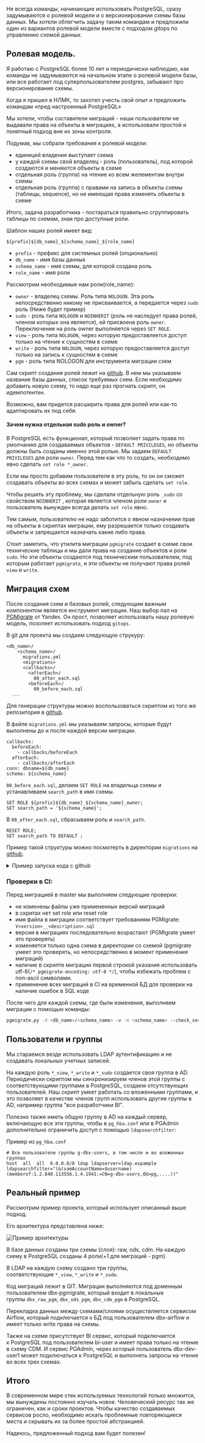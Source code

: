 Не всегда команды, начинающие использовать PostgreSQL, сразу задумываются о ролевой модели и о версионировании схемы базы данных. Мы хотели облегчить задачу таким командам и предложили один из вариантов ролевой модели вместе с подходом gitops по управлению схемой данных.

## Ролевая модель.

Я работаю с PostgreSQL более 10 лет и периодически наблюдаю, как команды не задумываются на начальном этапе о ролевой модели базы, или все работает под суперпользователем postgres, забывают про версионирование схемы.

Когда я пришел в НЛМК, то захотел учесть свой опыт и предложить командам «пред настроенный PostgreSQL»

Мы хотели, чтобы составители миграций - наши пользователи не выдавали права на объекты в миграциях, а использовали простой и понятный подход вне их зоны контроля.

Подумав, мы собрали требования к ролевой модели:
- единицей владения выступает схема
- у каждой схемы свой владелец - роль (пользователь), под которой создаются и меняются объекты в схеме
- отдельная роль (группа) на чтение ко всем желементам внутри схемы
- отдельная роль (группа) с правами на запись в объекты схемы (таблицы, sequence), но не имеющая права изменять объекты в схеме

Итого, задача разработчкиа - постараться правильно сгруппировать таблицы по схемам, зная про доступные роли.

Шаблон наших ролей имеет вид:

`${prefix}${db_name}_${schema_name}_${role_name}`

* `prefix` - префикс для системных ролей (опционально)
* `db_name` -  имя базы данных
* `schema_name` - имя схемы, для которой создана роль
* `role_name` - имя роли


Рассмотрим необходимые нам роли(role_name):
* `owner` - владелец схемы. Роль типа `NOLOGON`. Эта роль непосредственно никому не присваивается, а передается через `sudo` роль (Ниже будет пример)
* `sudo` - роль типа `NOLOGON` и `NOINHERIT` (роль не наследует права ролей, членом которых она является), ей присвоена роль `owner`. Переключение на роль owner выполняется через `SET ROLE`.
* `view` - роль типа `NOLOGON`, через которую предоставляется доступ только на чтение к сущностям в схеме
* `write` - роль типа `NOLOGON`, через которую предоставляется доступ только на запись к сущностям в схеме
* `pgm` - роль типа NOLOGON для инструмента миграции схем

Сам скрипт создания ролей лежит на [github](https://github.com/e11it/pg_rbac_plus/).
В нем мы указываем название базы данных, список требуемых схем.
Если необходимо добавить новую схему, то надо еще раз прогнать скрипт, он идемпотентен.

Возможно, вам придется расширить права для ролей или как-то адаптировать их под себя.

#### Зачем нужна отдельная sudo роль и owner?

В PostgreSQL есть функционал, который позволяет задать права по умолчанию для создаваемых объектов - `DEFAULT PRIVILEGES`, но объекты должны быть созданы именно этой ролью.
Мы задаем `DEFAULT PRIVILEGES` для роли `owner`. Перед тем как что то создать, необходимо явно сделать `set role *_owner`.

Если мы просто добавим пользователя в эту роль, то он он сможет создавать объекты во всех схемах и может забыть сделать `set role`.

Чтобы решить эту проблему, мы сделали отдельную роль `_sudo` со свойством `NOINHERIT` , которая является членом роли `owner` и пользователь вынужден всегда делать `set role` явно.

Тем самым, пользователю не надо заботится о явном назначении прав на объекты в скриптах миграции, ему разрешается только создавать объекты и запрещается назначать какие либо права.

Стоит заметить, что утилита миграции `pgmigrate` создает в схеме свои технические таблицы и мы дали права на создание объектов и роли `sudo`. Но эти объекты создаются под техническим пользователем, под которым работает `pgmigrate`, и эти объекты не получают права ролей `view` и `write`.


## Миграция схем

После создания схем и базовых ролей, следующим важным компонентом является инструмент миграции.
Наш выбор пал на [PGMigrate](https://github.com/yandex/pgmigrate) от Yandex.
Он прост, позволяет использовать нашу ролевую модель, позоляет использовать подход `gitops`.

В git для проекта мы создаем следующую струкуру:

```
<db_name>/
    <schema_name>/
      migrations.yml
      <migrations>
      <callbacks>/
        <afterEach>/
          00_after_each.sql
        <beforeEach>/
          00_before_each.sql
  ...
```

Для генерации структуры можно воспользоваться скриптом из того же репозитория в [github]().


В файле `migrations.yml` мы указываем запросы, которые будут выполнены до и после каждой версии миграции. 

```
callbacks:
  beforeEach:
    - callbacks/beforeEach
  afterEach:
    - callbacks/afterEach
conn: dbname=${db_name}
schema: ${schema_name}

```

`00_before_each.sql`, делаем `SET ROLE` на владельца схемы и устанавливаем `search_path` в имя схемы.

```
SET ROLE ${prefix}${db_name}_${schema_name}_owner;
SET search_path = '${schema_name}';

```

В `00_after_each.sql`, сбрасываем роль и `search_path`.
```
RESET ROLE;
SET search_path TO DEFAULT ;
```

Пример такой структуры можно посмотерть в директории `migrations` на [github](https://github.com/e11it/pg_rbac_plus).

    
<details>
  <summary>Пример запуска кода с github</summary>

    
  ```sh
# Запускаем postgres и pgadmin
$ docker-compose up -d postgres pgadmin
# Создаем новую базу данных с именем dwh
$ docker-compose exec -u postgres postgres psql -c 'CREATE DATABASE dwh'
CREATE DATABASE
# Создаем схемы и ролевую модель
$ docker-compose exec -u postgres postgres /bin/bash /opt/scripts/create_schema.sh
Schema: dwh_raw
GRANT dwh_raw_view,dwh_raw_write TO dwh_raw_owner
GRANT dwh_raw_view TO dwh_raw_sudo
GRANT dwh_raw_owner TO dwh_raw_sudo
GRANT CONNECT ON DATABASE dwh TO dwh_raw_view
GRANT dwh_raw_view TO dwh_raw_write
GRANT usage ON SCHEMA raw TO dwh_raw_view
GRANT ALL ON SCHEMA raw TO dwh_raw_owner
GRANT ALL ON SCHEMA raw TO dwh_raw_pgm
GRANT dwh_raw_sudo TO dwh_raw_pgm
ALTER DEFAULT PRIVILEGES FOR ROLE dwh_raw_owner IN SCHEMA raw GRANT SELECT ON SEQUENCES TO dwh_raw_view
ALTER DEFAULT PRIVILEGES FOR ROLE dwh_raw_owner IN SCHEMA raw GRANT SELECT ON TABLES TO dwh_raw_view
ALTER DEFAULT PRIVILEGES FOR ROLE dwh_raw_owner IN SCHEMA raw GRANT ALL ON SEQUENCES TO dwh_raw_write
ALTER DEFAULT PRIVILEGES FOR ROLE dwh_raw_owner IN SCHEMA raw GRANT EXECUTE ON FUNCTIONS TO dwh_raw_write
ALTER DEFAULT PRIVILEGES FOR ROLE dwh_raw_owner IN SCHEMA raw GRANT INSERT,UPDATE,DELETE,TRUNCATE ON TABLES TO dwh_raw_write
Schema: dwh_ods
GRANT dwh_ods_view,dwh_ods_write TO dwh_ods_owner
GRANT dwh_ods_view TO dwh_ods_sudo
GRANT dwh_ods_owner TO dwh_ods_sudo
GRANT CONNECT ON DATABASE dwh TO dwh_ods_view
GRANT dwh_ods_view TO dwh_ods_write
GRANT usage ON SCHEMA ods TO dwh_ods_view
GRANT ALL ON SCHEMA ods TO dwh_ods_owner
GRANT ALL ON SCHEMA ods TO dwh_ods_pgm
GRANT dwh_ods_sudo TO dwh_ods_pgm
ALTER DEFAULT PRIVILEGES FOR ROLE dwh_ods_owner IN SCHEMA ods GRANT SELECT ON SEQUENCES TO dwh_ods_view
ALTER DEFAULT PRIVILEGES FOR ROLE dwh_ods_owner IN SCHEMA ods GRANT SELECT ON TABLES TO dwh_ods_view
ALTER DEFAULT PRIVILEGES FOR ROLE dwh_ods_owner IN SCHEMA ods GRANT ALL ON SEQUENCES TO dwh_ods_write
ALTER DEFAULT PRIVILEGES FOR ROLE dwh_ods_owner IN SCHEMA ods GRANT EXECUTE ON FUNCTIONS TO dwh_ods_write
ALTER DEFAULT PRIVILEGES FOR ROLE dwh_ods_owner IN SCHEMA ods GRANT INSERT,UPDATE,DELETE,TRUNCATE ON TABLES TO dwh_ods_write
Schema: dwh_cdm
GRANT dwh_cdm_view,dwh_cdm_write TO dwh_cdm_owner
GRANT dwh_cdm_view TO dwh_cdm_sudo
GRANT dwh_cdm_owner TO dwh_cdm_sudo
GRANT CONNECT ON DATABASE dwh TO dwh_cdm_view
GRANT dwh_cdm_view TO dwh_cdm_write
GRANT usage ON SCHEMA cdm TO dwh_cdm_view
GRANT ALL ON SCHEMA cdm TO dwh_cdm_owner
GRANT ALL ON SCHEMA cdm TO dwh_cdm_pgm
GRANT dwh_cdm_sudo TO dwh_cdm_pgm
ALTER DEFAULT PRIVILEGES FOR ROLE dwh_cdm_owner IN SCHEMA cdm GRANT SELECT ON SEQUENCES TO dwh_cdm_view
ALTER DEFAULT PRIVILEGES FOR ROLE dwh_cdm_owner IN SCHEMA cdm GRANT SELECT ON TABLES TO dwh_cdm_view
ALTER DEFAULT PRIVILEGES FOR ROLE dwh_cdm_owner IN SCHEMA cdm GRANT ALL ON SEQUENCES TO dwh_cdm_write
ALTER DEFAULT PRIVILEGES FOR ROLE dwh_cdm_owner IN SCHEMA cdm GRANT EXECUTE ON FUNCTIONS TO dwh_cdm_write
ALTER DEFAULT PRIVILEGES FOR ROLE dwh_cdm_owner IN SCHEMA cdm GRANT INSERT,UPDATE,DELETE,TRUNCATE ON TABLES TO dwh_cdm_write

# Создаем пользователя для выполнения миграций и добавляем в _pgm группы схем
$ docker-compose exec -u postgres postgres psql -c "create user pgmigrate with password '1234' in group dwh_raw_pgm,dwh_ods_pgm,dwh_cdm_pgm;"
CREATE ROLE

# Выполняем миграции
$ docker-compose run pgmigrate bash /opt/scripts/do_migrate.sh
+ pgmigrate -d /opt/migrations/dwh/raw -v -m raw --check_serial_versions -t latest migrate
+ pgmigrate -d /opt/migrations/dwh/ods -v -m ods --check_serial_versions -t latest migrate
+ pgmigrate -d /opt/migrations/dwh/cdm -v -m cdm --check_serial_versions -t latest migrate

# Подключаемся к базе dwh с помощью psql
$ docker-compose exec -u postgres postgres psql -d dwh
psql (15.1 (Debian 15.1-1.pgdg110+1))
Type "help" for help.
# Наши созданные скриптом create_schema.sh схемы
dwh=# \dn
List of schemas
Name  |       Owner
--------+-------------------
cdm    | postgres
ods    | postgres
public | pg_database_owner
raw    | postgres
(4 rows)

# Таблица foo создана pgmigrate c владельцем dwh_raw_owner
# Таблица schema_version - техническая для pgmigrate, без Access privileges
dwh=# \dt raw.*
List of relations
Schema |      Name      | Type  |     Owner
--------+----------------+-------+---------------
raw    | foo            | table | dwh_raw_owner
raw    | schema_version | table | pgmigrate

dwh=# \dp raw.*
Access privileges
Schema |      Name      | Type  |          Access privileges          | Column privileges | Policies
--------+----------------+-------+-------------------------------------+-------------------+----------
raw    | foo            | table | dwh_raw_view=r/dwh_raw_owner       +|                   |
|                |       | dwh_raw_write=awdD/dwh_raw_owner   +|                   |
|                |       | dwh_raw_owner=arwdDxt/dwh_raw_owner |                   |
raw    | schema_version | table |                                     |
(2 rows)
  ```
</details>

### Проверки в CI:

Перед миграцией в master мы выполняем следующие проверки:

- не изменены файлы уже примененных версий миграций
- в скритах нет set role или reset role
- имя файла в миграции соответствует требованиям PGMigrate: `V<version>__<description>.sql`
- версии в миграциях последовательно возрастают (PGMigrate умеет это проверять)
- изменяется только одна схема в директории со схемой (pgmigrate умеет это проверять, но непосредственно в момент применения миграций)
- наличие в скрипте миграции первой строкой указания использовать utf-8(`/* pgmigrate-encoding: utf-8 */`), чтобы избежать проблем с non-ascii символами.
- применение всех миграций в CI на временной БД для проверки на наличие ошибок в SQL коде 

После чего для каждой схемы, где были изменения, выполняем миграции с помощью команды: 

```sh
pgmigrate.py -d <db_name>/<schema_name> -v -m <schema_name> --check_serial_versions -t latest migrate
```

## Пользователи и группы

Мы стараемся везде использовать LDAP аутентификацию и не создавать локальных учетных записей.

На каждую роль `*_view`, `*_write` и `*_sudo` создается своя группа в AD.
Периодически скриптом мы синхронизируем членов этой группы с соответствующими группами в PostgreSQL, создаем отсутствующих пользователей. Наш скрипт умеет работать со вложенными группами, и это позволяет в качестве членов групп использовать другие группы в AD, например группа "все разработчики BI".

Полезно также иметь общую группу в AD на каждый сервер, включающую все эти группы, чтобы в `pg_hba.conf` или в PGAdmin дополнительно ограничить доступ с помощью `ldapsearchfilter`:

Пример из `pg_hba.conf`

```
# Все пользователи группы g-dbx-users, в том числе и во вложенных группах
host  all  all	0.0.0.0/0 ldap ldapserver=ldap.expample ldapsearchfilter="(&(samAccountName=$username)(memberof:1.2.840.113556.1.4.1941:=CN=g-dbx-users,OU=pg,....))"
```

## Реальный пример

Рассмотрим пример проекта, который использует описанный выше подход.

Его архитектура представлена ниже:

![Пример архитектуры](img/arch_example.jpg)

В базе данных созданы три схемы (слоя): raw, ods, cdm. На каждую схему в PostgreSQL созданы 4 роли(+1 для миграций - pgm). 

В LDAP на каждую схему создано три группы, соответствующие `*_view`, `*_write` и `*_sudo`.

Код миграций лежит в GIT. Миграции выполняются под доменным пользователем dbx‑pgmigrate, который входит в локальные группы `dbx_raw_pgm`, `dbx_ods_pgm`, `dbx_cdm_pgm` в PostgreSQL.

Перекладка данных между схемами/слоями осуществляется сервисом Airflow, который подключается к БД под пользователем dbx-airflow и имеет только write права на схемы.

Также на схеме присутствует BI сервис, который подключается к PostgreSQL под пользователем bi-user и имеет права только на чтение в схему CDM. И сервис PGAdmin, через который пользователь dbx-dev-user1 может подключаться к PostgreSQL и выполнять запросы на чтение во всех трех схемах.

## Итого

В современном мире стек используемых технологий только множится, мы вынуждены постоянно изучать новое. Человеческий ресурс так же ограничен, как и сроки проектов. Чтобы качество создаваемых сервисов росло, необходимо искать проблемные повторяющиеся места и скрывать их за более простой абстракцией.

Надеюсь, предложенный подход вам будет полезен!
